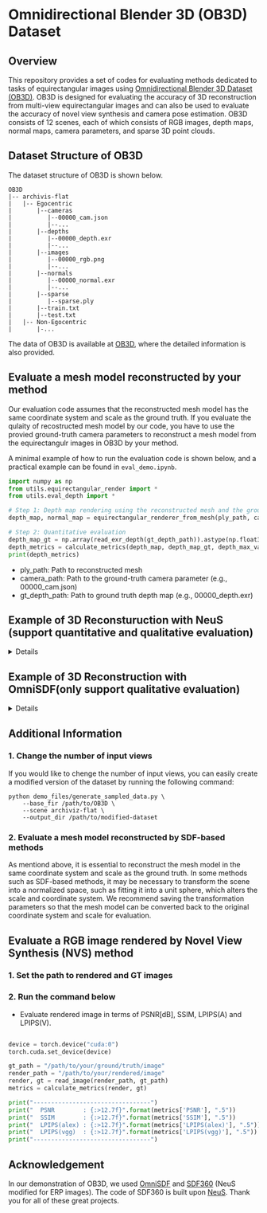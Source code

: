 # Omnidirectional Blender 3D (OB3D) Dataset

## Overview
This repository provides a set of codes for evaluating methods dedicated to tasks of equirectangular images using [Omnidirectional Blender 3D Dataset (OB3D)](https://www.kaggle.com/datasets/shintacs/ob3d-dataset).
OB3D is designed for evaluating the accuracy of 3D reconstruction from multi-view equirectangular images and can also be used to evaluate the accuracy of novel view synthesis and camera pose estimation.
OB3D consists of 12 scenes, each of which consists of RGB images, depth maps, normal maps, camera parameters, and sparse 3D point clouds.

## Dataset Structure of OB3D
The dataset structure of OB3D is shown below.

```
OB3D
|-- archivis-flat
|   |-- Egocentric
|       |--cameras
|          |--00000_cam.json
|          |--...
|       |--depths
|          |--00000_depth.exr
|          |--...
|       |--images
|          |--00000_rgb.png
|          |--...
|       |--normals
|          |--00000_normal.exr
|          |--...
|       |--sparse
|          |--sparse.ply
|       |--train.txt
|       |--test.txt
|   |-- Non-Egocentric
|       |-...
```

The data of OB3D is available at [OB3D](https://www.kaggle.com/datasets/shintacs/ob3d-dataset), where the detailed information is also provided.

## Evaluate a mesh model reconstructed by your method

Our evaluation code assumes that the reconstructed mesh model has the same coordinate system and scale as the ground truth.
If you evaluate the qulaity of recostructed mesh model by our code, you have to use the provied ground-truth camera parameters to reconstruct a mesh model from the equirectangulr images in OB3D by your method.

A minimal example of how to run the evaluation code is shown below, and a practical example can be found in `eval_demo.ipynb`.

```python
import numpy as np
from utils.equirectangular_render import *
from utils.eval_depth import *

# Step 1: Depth map rendering using the reconstructed mesh and the ground-truth camera parameters
depth_map, normal_map = equirectangular_renderer_from_mesh(ply_path, camera_path, width=1600, height=800)

# Step 2: Quantitative evaluation 
depth_map_gt = np.array(read_exr_depth(gt_depth_path)).astype(np.float32)
depth_metrics = calculate_metrics(depth_map, depth_map_gt, depth_max_value=20.0)
print(depth_metrics)
```
- ply_path: Path to reconstructed mesh
- camera_path: Path to the ground-truth camera parameter (e.g., 00000_cam.json)
- gt_depth_path: Path to ground truth depth map (e.g., 00000_depth.exr)

## Example of 3D Reconsturuction with NeuS (support quantitative and qualitative evaluation)
<details>
<summary>Details</summary>
We provide an example usage of our dataset uging NeuS (NeurIPS 2021).
Since NeuS is typically designed for perspective images, we provide a modified version of NeuS, called <a href=https://github.com/ShntrIto/SDF360/tree/main/confs>SDF360</a> which enables rendering of ERP images by modifying the ray generation method. 

1. Download codes
    ```
    git clone https://github.com/ShntrIto/SDF360.git
    cd SDF360
    ```
2. Preparetion
    - To train NeuS, it is necessary to preprocess the dataset according to the instructions provided in the [Training NeuS Using Your Custom Data](https://github.com/Totoro97/NeuS/tree/main/preprocess_custom_data)
    - For a demonstration of mesh evaluation, we provide preprocessed data at <a href=https://github.com/ShntrIto/SDF360/tree/main/confs>SDF360</a>.
3. Make a config file
    <details> 
    <summary>./confs/womask_erp.conf</summary>

    ```
    general {
        base_exp_dir = ./exp/CASE_NAME
        recording = [
            ./,
            ./models
        ]
    }

    dataset {
        data_dir = ./dataset/CASE_NAME
        render_cameras_name = cameras_sphere.npz
        object_cameras_name = cameras_sphere.npz
        is_erp_image = True
        is_masked = True
    }
    train {
        learning_rate = 5e-4
        learning_rate_alpha = 0.05
        end_iter = 200000
    ...
    }
    ...(following setting is the same as NeuS)
    ```
    </details>
4. Train
    ```
    python main.py --mode train --conf ./confs/demo.conf
    ```
5. Extract a mesh model
    ```
    python main.py --mode validate_mesh --conf ./confs/demo.conf --is_continue
    ```
6. Evaluate a mesh model following the above description
</details>

## Example of 3D Reconstruction with OmniSDF(only support qualitative evaluation)
<details>
<summary>Details</summary>
We provide an example usage of our dataset uging OmniSDF (CVPR2024)

1. Download codes
    ```
    git clone https://github.com/KAIST-VCLAB/OmniSDF.git
    cd OmniSDF
    ```
2. Preparetion
    - Make the necessary modifications to the dataloader of your mehod so as to load our dataset.
    - We provide a modified version of the OmniSDF dataloader that supports our dataset. The dataloader is available at `./demo_files/dataset_omniphoto.py`
3. Make a config file
    <details> 
    <summary>./confs/demo.conf</summary>

    ```
    general {
	    base_exp_dir = /path/to/output
        recording = [
        ./,
        ./models
    ]
    debug = False
    summary_image = True
    dataset_classname = Blender360
    is_continue = -1
    }
    dataset {
    data_dir = /path/to/OB3D/scene/
    fr_start = 0
    fr_end = 100     # Total number of input images
    fr_interval = 1
    fr_scale = 1.0
    world_scale = 1.0
    far_sphere_bound = 30   # Radius enclosing the scene
    obj_bbox_max = [1.01, 1.01, 1.01]
    obj_bbox_min = [-1.01, -1.01, -1.01]
    dataset_name = Blender360
    }
    ...
    ```
    </details>
4. Train
    ```
    python main.py --mode=train --conf="./confs/demo.conf"
    ```
5. Extract a mesh model
    ```
    python main.py \
        --mode=validate_mesh \
        --conf="./confs/demo.conf" \
        --is_continue
    ```
</details>

## Additional Information
### 1. Change the number of input views
If you would like to chenge the number of input views, you can easily create a modified version of the dataset by running the following command:
```
python demo_files/generate_sampled_data.py \
    --base_fir /path/to/OB3D \
    --scene archiviz-flat \
    --output_dir /path/to/modified-dataset
```
### 2. Evaluate a mesh model reconstructed by SDF-based methods
As mentiond above, it is essential to reconstruct the mesh model in the same coordinate system and scale as the ground truth. 
In some methods such as SDF-based methods, it may be necessary to transform the scene into a normalized space, such as fitting it into a unit sphere, which alters the scale and coordinate system. 
We recommend saving the transformation parameters so that the mesh model can be converted back to the original coordinate system and scale for evaluation.

## Evaluate a RGB image rendered by Novel View Synthesis (NVS) method

### 1. Set the path to rendered and GT images

### 2. Run the command below
- Evaluate rendered image in terms of PSNR[dB], SSIM, LPIPS(A) and LPIPS(V).

```python

device = torch.device("cuda:0")
torch.cuda.set_device(device)

gt_path = "/path/to/your/ground/truth/image"
render_path = "/path/to/your/rendered/image"
render, gt = read_image(render_path, gt_path)
metrics = calculate_metrics(render, gt)

print("---------------------------------")
print("  PSNR        : {:>12.7f}".format(metrics['PSNR'], ".5"))
print("  SSIM        : {:>12.7f}".format(metrics['SSIM'], ".5"))
print("  LPIPS(alex) : {:>12.7f}".format(metrics['LPIPS(alex)'], ".5"))
print("  LPIPS(vgg)  : {:>12.7f}".format(metrics['LPIPS(vgg)'], ".5"))
print("---------------------------------")

```

## Acknowledgement
In our demonstration of OB3D, we used [OmniSDF](https://github.com/KAIST-VCLAB/OmniSDF) and [SDF360](https://github.com/ShntrIto/SDF360/tree/main) (NeuS modified for ERP images).
The code of SDF360 is built upon [NeuS](https://github.com/Totoro97/NeuS).
Thank you for all of these great projects.
